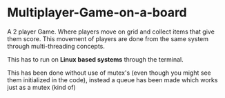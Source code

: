 # Multiplayer-Game-on-a-board
A 2 player Game. Where players move on grid and collect items that give them score. This movement of players are done from the same system through multi-threading concepts.

This has to run on **Linux based systems** through the terminal.

This has been done without use of mutex's (even though you might see them initialized in the code), instead a queue has been made which works just as a mutex (kind of)
